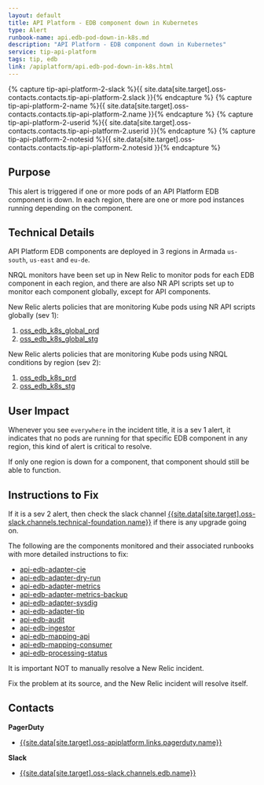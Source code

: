 ```yaml
---
layout: default
title: API Platform - EDB component down in Kubernetes
type: Alert
runbook-name: api.edb-pod-down-in-k8s.md
description: "API Platform - EDB component down in Kubernetes"
service: tip-api-platform
tags: tip, edb
link: /apiplatform/api.edb-pod-down-in-k8s.html
---
```


{% capture tip-api-platform-2-slack %}{{ site.data[site.target].oss-contacts.contacts.tip-api-platform-2.slack }}{% endcapture %}
{% capture tip-api-platform-2-name %}{{ site.data[site.target].oss-contacts.contacts.tip-api-platform-2.name }}{% endcapture %}
{% capture tip-api-platform-2-userid %}{{ site.data[site.target].oss-contacts.contacts.tip-api-platform-2.userid }}{% endcapture %}
{% capture tip-api-platform-2-notesid %}{{ site.data[site.target].oss-contacts.contacts.tip-api-platform-2.notesid }}{% endcapture %}

## Purpose
This alert is triggered if one or more pods of an API Platform EDB component is down. In each region, there are one or more pod instances running depending on the component.

## Technical Details
API Platform EDB components are deployed in 3 regions in Armada `us-south`, `us-east` and `eu-de`.

NRQL monitors have been set up in New Relic to monitor pods for each EDB component in each region, and there are also NR API scripts set up to monitor each component globally, except for API components.

New Relic alerts policies that are monitoring Kube pods using NR API scripts globally (sev 1):
1. [oss_edb_k8s_global_prd]({{site.data[site.target].oss-apiplatform.links.new-relic-alert.link}}/accounts/1926897/policies/424807)
2. [oss_edb_k8s_global_stg]({{site.data[site.target].oss-apiplatform.links.new-relic-alert.link}}/accounts/1926897/policies/424758)

New Relic alerts policies that are monitoring Kube pods using NRQL conditions by region (sev 2):
1. [oss_edb_k8s_prd]({{site.data[site.target].oss-apiplatform.links.new-relic-alert.link}}/accounts/1926897/policies/418509)
2. [oss_edb_k8s_stg]({{site.data[site.target].oss-apiplatform.links.new-relic-alert.link}}/accounts/1926897/policies/418506)


## User Impact
Whenever you see `everywhere` in the incident title, it is a sev 1 alert, it indicates that no pods are running for that specific EDB component in any region, this kind of alert is critical to resolve.

If only one region is down for a component, that component should still be able to function.

## Instructions to Fix

If it is a sev 2 alert, then check the slack channel [{{site.data[site.target].oss-slack.channels.technical-foundation.name}}]({{site.data[site.target].oss-slack.channels.technical-foundation.link}}) if there is any upgrade going on.  

The following are the components monitored and their associated runbooks with more detailed instructions to fix:
 - [api-edb-adapter-cie](api.edb-adapter-cie.error.html)
 - [api-edb-adapter-dry-run](api.edb-adapter-dryrun.error.html)
 - [api-edb-adapter-metrics](api.edb-adapter-metrics.error.html)
 - [api-edb-adapter-metrics-backup](api.edb-adapter-metrics.error.html)
 - [api-edb-adapter-sysdig](api.edb-adapter-sysdig.error.html)
 - [api-edb-adapter-tip](api.edb-adapter-tip.error.html)
 - [api-edb-audit](api.edb-audit.error.html)
 - [api-edb-ingestor](api.edb-api-healthz.failed.html)
 - [api-edb-mapping-api](api.edb-api-healthz.failed.html)
 - [api-edb-mapping-consumer](api.edb-mapping-consumer.error.html)
 - [api-edb-processing-status](api.edb-api-healthz.failed.html)



It is important NOT to manually resolve a New Relic incident.

Fix the problem at its source, and the New Relic incident will resolve itself.

## Contacts

**PagerDuty**
* [{{site.data[site.target].oss-apiplatform.links.pagerduty.name}}]({{site.data[site.target].oss-apiplatform.links.pagerduty.link}})

**Slack**
* [{{site.data[site.target].oss-slack.channels.edb.name}}]({{site.data[site.target].oss-slack.channels.edb.link}})

